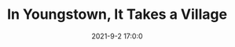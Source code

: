 ---
"title": "In Youngstown, It Takes a Village"
"date": "2021-9-2 17:0:0"
"feed_name": "INDUSTRYWEEK"
"feed_website": "https://www.industryweek.com/"
"feed_rss": "https://www.industryweek.com/__rss/website-scheduled-content.xml?input=%7B%22sectionAlias%22%3A%22home%22%7D"
"link": "https://www.industryweek.com/the-economy/article/21173438/in-youngstown-it-takes-a-village"
"file": "_posts/-cc4d74e3c60794afbc97dff8dc9a17d44167e3f1.md"
"accident": "0"
"drilling": "0"
---